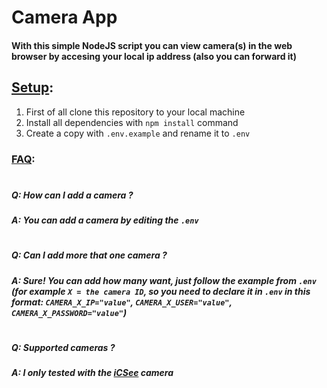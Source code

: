 # Camera App

#### With this simple **NodeJS** script you can view camera(s) in the web browser by accesing your local ip address (also you can forward it)

## <ins>Setup</ins>:
1. First of all clone this repository to your local machine
2. Install all dependencies with `npm install` command
3. Create a copy with `.env.example` and rename it to `.env`

### <ins>FAQ</ins>:

#

##### **Q**: How can I add a camera ?
##### **A**: You can add a camera by editing the `.env`

#

##### **Q**: Can I add more that one camera ?
##### **A**: Sure! You can add how many want, just follow the example from `.env` (for example `X = the camera ID`, so you need to declare it in `.env` in this format: `CAMERA_X_IP="value"`, `CAMERA_X_USER="value"`, `CAMERA_X_PASSWORD="value"`)

#

##### **Q**: Supported cameras ?
##### **A**: I only tested with the <A href="https://icseeapp.com/">iCSee</a> camera
